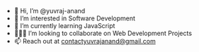 - 👋 Hi, I’m @yuvraj-anand
- 👀 I’m interested in Software Development
- 🌱 I’m currently learning JavaScript
- 👨🏻‍💻 I’m looking to collaborate on Web Development Projects
- 📫 Reach out at contactyuvrajanand@gmail.com
<!---
yuvraj-anand/yuvraj-anand is a ✨ special ✨ repository because its `README.md` (this file) appears on your GitHub profile.
You can click the Preview link to take a look at your changes.
--->
